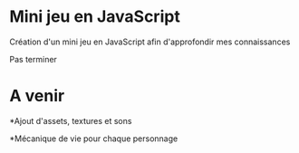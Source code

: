 # Mini jeu en JavaScript

Création d'un mini jeu en JavaScript afin d'approfondir mes connaissances


Pas terminer


# A venir

*Ajout d'assets, textures et sons

*Mécanique de vie pour chaque personnage


